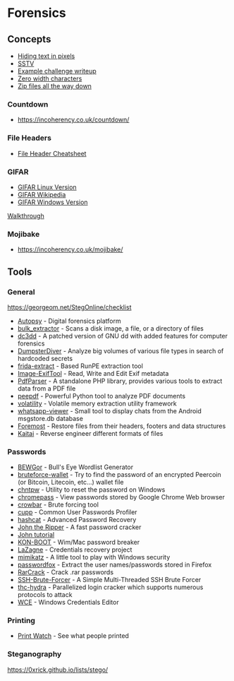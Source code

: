 # Forensics

## Concepts

- [Hiding text in pixels](http://www.msarnoff.org/millitext/)
- [SSTV](https://en.wikipedia.org/wiki/Slow-scan_television)
 - [Example challenge writeup](https://github.com/Dvd848/CTFs/blob/master/2019_picoCTF/m00nwalk.md)
- [Zero width characters](https://www.zachaysan.com/writing/2017-12-30-zero-width-characters)
- [Zip files all the way down](https://research.swtch.com/zip)

### Countdown

- https://incoherency.co.uk/countdown/

### File Headers

- [File Header Cheatsheet](https://digital-forensics.sans.org/media/hex_file_and_regex_cheat_sheet.pdf)

### GIFAR

- [GIFAR Linux Version](https://www.howtogeek.com/270668/how-to-hide-a-file-or-folder-in-an-image-in-linux/)
- [GIFAR Wikipedia](https://en.wikipedia.org/wiki/Gifar)
- [GIFAR Windows Version](https://www.howtogeek.com/119365/how-to-hide-zip-files-inside-a-picture-without-any-extra-software/)

[Walkthrough](https://quadhead.de/storing-javascript-code-in-gif-images/)

### Mojibake

- https://incoherency.co.uk/mojibake/

## Tools

### General

https://georgeom.net/StegOnline/checklist

- [Autopsy](http://www.sleuthkit.org/autopsy/download.php) - Digital forensics platform
- [bulk_extractor](https://github.com/simsong/bulk_extractor) - Scans a disk image, a file, or a directory of files
- [dc3dd](https://sourceforge.net/projects/dc3dd/) - A patched version of GNU dd with added features for computer forensics
- [DumpsterDiver](https://github.com/securing/DumpsterDiver) - Analyze big volumes of various file types in search of hardcoded secrets
- [frida-extract](https://github.com/OALabs/frida-extract) - Based RunPE extraction tool
- [Image-ExifTool](https://sno.phy.queensu.ca/~phil/exiftool/) - Read, Write and Edit Exif metadata
- [PdfParser](https://github.com/smalot/pdfparser) - A standalone PHP library, provides various tools to extract data from a PDF file
- [peepdf](https://github.com/jesparza/peepdf) - Powerful Python tool to analyze PDF documents
- [volatility](https://github.com/volatilityfoundation/volatility) - Volatile memory extraction utility framework
- [whatsapp-viewer](https://github.com/andreas-mausch/whatsapp-viewer) - Small tool to display chats from the Android msgstore.db database
- [Foremost](https://linux.die.net/man/1/foremost) - Restore files from their headers, footers and data structures
- [Kaitai](https://ide.kaitai.io/) - Reverse engineer different formats of files

### Passwords

- [BEWGor](https://github.com/berzerk0/BEWGor) - Bull's Eye Wordlist Generator
- [bruteforce-wallet](https://github.com/glv2/bruteforce-wallet) - Try to find the password of an encrypted Peercoin (or Bitcoin, Litecoin, etc...) wallet file
- [chntpw](http://pogostick.net/~pnh/ntpasswd/) - Utility to reset the password on Windows
- [chromepass](https://www.nirsoft.net/utils/chromepass.html) - View passwords stored by Google Chrome Web browser
- [crowbar](https://github.com/galkan/crowbar) - Brute forcing tool
- [cupp](https://github.com/Mebus/cupp) - Common User Passwords Profiler
- [hashcat](https://hashcat.net/hashcat/) - Advanced Password Recovery
- [John the Ripper](https://www.openwall.com/john/) - A fast password cracker
 - [John tutorial](https://charlesreid1.com/wiki/John_the_Ripper/Password_Generation)
- [KON-BOOT](https://www.piotrbania.com/all/kon-boot/) - Wim/Mac password breaker
- [LaZagne](https://github.com/AlessandroZ/LaZagne) - Credentials recovery project
- [mimikatz](https://github.com/gentilkiwi/mimikatz) - A little tool to play with Windows security
- [passwordfox](https://www.nirsoft.net/utils/passwordfox.html) - Extract the user names/passwords stored in Firefox
- [RarCrack](http://rarcrack.sourceforge.net) - Crack .rar passwords
- [SSH-Brute-Forcer](https://github.com/R4stl1n/SSH-Brute-Forcer) - A Simple Multi-Threaded SSH Brute Forcer
- [thc-hydra](https://github.com/vanhauser-thc/thc-hydra) - Parallelized login cracker which supports numerous protocols to attack
- [WCE](https://www.ampliasecurity.com/research/windows-credentials-editor/) - Windows Credentials Editor

### Printing

- [Print Watch](http://www.prnwatch.com/ok-printer-viewer/) - See what people printed

### Steganography

https://0xrick.github.io/lists/stego/
